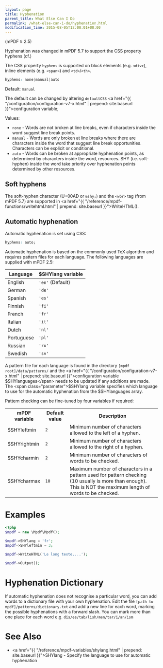 ```yaml
---
layout: page
title: Hyphenation
parent_title: What Else Can I Do
permalink: /what-else-can-i-do/hyphenation.html
modification_time: 2015-08-05T12:00:01+00:00
---
```


(mPDF &ge; 2.5)

Hyphenation was changed in mPDF 5.7 to support the CSS property hyphens (cf.)

The CSS property `hyphens` is supported on block elements (e.g. `<div>`),
inline elements (e.g. `<span>`) and `<td>`/`<th>`.

```css
hyphens: none|manual|auto
```

Default: `manual`

The default can be changed by altering `defaultCSS`
<a href="{{ "/configuration/configuration-v7-x.html" | prepend: site.baseurl }}">configuration variable</a>;

Values:

* `none` - Words are not broken at line breaks, even if characters inside the word suggest line break points.
* `manual` - Words are only broken at line breaks where there are characters inside the word that suggest line break opportunities.
  Characters can be explicit or conditional.
* `auto` - Words can be broken at appropriate hyphenation points, as determined by characters inside the word, resources.
  SHY (i.e. soft-hyphen) inside the word take priority over hyphenation points determined by other resources.

## Soft hyphens

The soft-hyphen character (U+00AD or `&shy;`) and the `<wbr>` tag (from mPDF 5.7) are supported in
<a href="{{ "/reference/mpdf-functions/writehtml.html" | prepend: site.baseurl }}">WriteHTML()</a>.

## Automatic hyphenation

Automatic hyphenation is set using CSS:

```css
hyphens: auto;
```

Automatic hyphenation is based on the commonly used TeX algorithm and requires pattern files for each language.
The following languages are supplied with mPDF 2.5:

<table class="table">
<thead>
<tr>
  <th>Language</th>
  <th><span class="parameter">$SHYlang</span> variable</th>
</tr>
</thead>
<tbody>
<tr>
  <td>English</td>
  <td><code>'en'</code> (Default)</td>
</tr>
<tr>
  <td>German</td>
  <td><code>'de'</code></td>
</tr>
<tr>
  <td>Spanish</td>
  <td><code>'es'</code></td>
</tr>
<tr>
  <td>Finnish</td>
  <td><code>'fi'</code></td>
</tr>
<tr>
  <td>French</td>
  <td><code>'fr'</code></td>
</tr>
<tr>
  <td>Italian</td>
  <td><code>'it'</code></td>
</tr>
<tr>
  <td>Dutch</td>
  <td><code>'nl'</code></td>
</tr>
<tr>
  <td>Portuguese</td>
  <td><code>'pl'</code></td>
</tr>
<tr>
  <td>Russian</td>
  <td><code>'ru'</code></td>
</tr>
<tr>
  <td>Swedish</td>
  <td><code>'sv'</code></td>
</tr>
</tbody>
</table>


A pattern file for each language is found in the directory `[mpdf root]/data/patterns/` and the
<a href="{{ "/configuration/configuration-v7-x.html" | prepend: site.baseurl }}">configuration variable</a>
<span class="parameter">$SHYlanguages</span> needs to be updated if any additions are made.
The <span class="parameter">$SHYlang</span> variable specifies which language to use for the automatic hyphenation from
the <span class="parameter">$SHYlanguages</span> array.

Pattern checking can be fine-tuned by four variables if required:

<table class="table">
    <tbody>
        <tr>
            <th>mPDF variable</th>
            <th>Default value</th>
            <th>Description</th>
        </tr>
        <tr>
            <td><span class="parameter">$SHYleftmin</span></td>
            <td><code>2</code></td>
            <td>Minimum number of characters allowed to the left of a hyphen.</td>
        </tr>
        <tr>
            <td><span class="parameter">$SHYrightmin</span></td>
            <td><code>2</code></td>
            <td>Minimum number of characters allowed to the right of a hyphen.</td>
        </tr>
        <tr>
            <td><span class="parameter">$SHYcharmin</span></td>
            <td><code>2</code></td>
            <td>Minimum number of characters of words to be checked.</td>
        </tr>
        <tr>
            <td><span class="parameter">$SHYcharmax</span></td>
            <td><code>10</code></td>
            <td>
                Maximum number of characters in a pattern used for pattern checking (10 usually is more than enough).
                This is NOT the maximum length of words to be checked.
            </td>
        </tr>
    </tbody>
</table>

# Examples

```php
<?php
$mpdf = new \Mpdf\Mpdf();

$mpdf->SHYlang = 'fr';
$mpdf->SHYleftmin = 3;

$mpdf->WriteHTML('Le long texte....');

$mpdf->Output();

```

# Hyphenation Dictionary

If automatic hyphenation does not recognise a particular word, you can add words to a dictionary file with your own
hyphenation. Edit the file `[path to mpdf]/patterns/dictionary.txt` and add a new line for each word, marking the
possible hyphenations with a forward slash. You can mark more than one place for each word e.g.
`dis/es/tab/lish/men/tar/i/an/ism`

# See Also

- <a href="{{ "/reference/mpdf-variables/shylang.html" | prepend: site.baseurl }}">SHYlang</a> - Specify the language to use for automatic hyphenation
